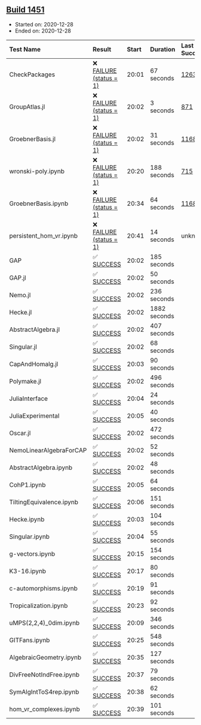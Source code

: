 ## [Build 1451](https://oscarci.mathematik.uni-kl.de/job/oscar-stable/1451/)

* Started on: 2020-12-28
* Ended on: 2020-12-28

| Test Name    | Result | Start | Duration | Last Success | First Failure |
|:-------------|:-------|:------|:---------|:-------------|:--------------|
| CheckPackages | ❌ [FAILURE (status = 1)](https://oscarci.mathematik.uni-kl.de/job/oscar-stable/1451/artifact/logs/build-1451/CheckPackages.log) | 20:01 | 67 seconds | [1263](https://oscarci.mathematik.uni-kl.de/job/oscar-stable/1263/) | [1264](https://oscarci.mathematik.uni-kl.de/job/oscar-stable/1264/) |
| GroupAtlas.jl | ❌ [FAILURE (status = 1)](https://oscarci.mathematik.uni-kl.de/job/oscar-stable/1451/artifact/logs/build-1451/GroupAtlas.jl.log) | 20:02 | 3 seconds | [871](https://oscarci.mathematik.uni-kl.de/job/oscar-stable/871/) | [872](https://oscarci.mathematik.uni-kl.de/job/oscar-stable/872/) |
| GroebnerBasis.jl | ❌ [FAILURE (status = 1)](https://oscarci.mathematik.uni-kl.de/job/oscar-stable/1451/artifact/logs/build-1451/GroebnerBasis.jl.log) | 20:02 | 31 seconds | [1168](https://oscarci.mathematik.uni-kl.de/job/oscar-stable/1168/) | [1169](https://oscarci.mathematik.uni-kl.de/job/oscar-stable/1169/) |
| wronski-poly.ipynb | ❌ [FAILURE (status = 1)](https://oscarci.mathematik.uni-kl.de/job/oscar-stable/1451/artifact/logs/build-1451/wronski-poly.ipynb.log) | 20:20 | 188 seconds | [715](https://oscarci.mathematik.uni-kl.de/job/oscar-stable/715/) | [716](https://oscarci.mathematik.uni-kl.de/job/oscar-stable/716/) |
| GroebnerBasis.ipynb | ❌ [FAILURE (status = 1)](https://oscarci.mathematik.uni-kl.de/job/oscar-stable/1451/artifact/logs/build-1451/GroebnerBasis.ipynb.log) | 20:34 | 64 seconds | [1168](https://oscarci.mathematik.uni-kl.de/job/oscar-stable/1168/) | [1169](https://oscarci.mathematik.uni-kl.de/job/oscar-stable/1169/) |
| persistent_hom_vr.ipynb | ❌ [FAILURE (status = 1)](https://oscarci.mathematik.uni-kl.de/job/oscar-stable/1451/artifact/logs/build-1451/persistent_hom_vr.ipynb.log) | 20:41 | 14 seconds | unknown | unknown |
| GAP | ✅ [SUCCESS](https://oscarci.mathematik.uni-kl.de/job/oscar-stable/1451/artifact/logs/build-1451/GAP.log) | 20:02 | 185 seconds |  |  |
| GAP.jl | ✅ [SUCCESS](https://oscarci.mathematik.uni-kl.de/job/oscar-stable/1451/artifact/logs/build-1451/GAP.jl.log) | 20:02 | 50 seconds |  |  |
| Nemo.jl | ✅ [SUCCESS](https://oscarci.mathematik.uni-kl.de/job/oscar-stable/1451/artifact/logs/build-1451/Nemo.jl.log) | 20:02 | 236 seconds |  |  |
| Hecke.jl | ✅ [SUCCESS](https://oscarci.mathematik.uni-kl.de/job/oscar-stable/1451/artifact/logs/build-1451/Hecke.jl.log) | 20:02 | 1882 seconds |  |  |
| AbstractAlgebra.jl | ✅ [SUCCESS](https://oscarci.mathematik.uni-kl.de/job/oscar-stable/1451/artifact/logs/build-1451/AbstractAlgebra.jl.log) | 20:02 | 407 seconds |  |  |
| Singular.jl | ✅ [SUCCESS](https://oscarci.mathematik.uni-kl.de/job/oscar-stable/1451/artifact/logs/build-1451/Singular.jl.log) | 20:02 | 68 seconds |  |  |
| CapAndHomalg.jl | ✅ [SUCCESS](https://oscarci.mathematik.uni-kl.de/job/oscar-stable/1451/artifact/logs/build-1451/CapAndHomalg.jl.log) | 20:03 | 90 seconds |  |  |
| Polymake.jl | ✅ [SUCCESS](https://oscarci.mathematik.uni-kl.de/job/oscar-stable/1451/artifact/logs/build-1451/Polymake.jl.log) | 20:02 | 496 seconds |  |  |
| JuliaInterface | ✅ [SUCCESS](https://oscarci.mathematik.uni-kl.de/job/oscar-stable/1451/artifact/logs/build-1451/JuliaInterface.log) | 20:04 | 24 seconds |  |  |
| JuliaExperimental | ✅ [SUCCESS](https://oscarci.mathematik.uni-kl.de/job/oscar-stable/1451/artifact/logs/build-1451/JuliaExperimental.log) | 20:05 | 40 seconds |  |  |
| Oscar.jl | ✅ [SUCCESS](https://oscarci.mathematik.uni-kl.de/job/oscar-stable/1451/artifact/logs/build-1451/Oscar.jl.log) | 20:02 | 472 seconds |  |  |
| NemoLinearAlgebraForCAP | ✅ [SUCCESS](https://oscarci.mathematik.uni-kl.de/job/oscar-stable/1451/artifact/logs/build-1451/NemoLinearAlgebraForCAP.log) | 20:02 | 52 seconds |  |  |
| AbstractAlgebra.ipynb | ✅ [SUCCESS](https://oscarci.mathematik.uni-kl.de/job/oscar-stable/1451/artifact/logs/build-1451/AbstractAlgebra.ipynb.log) | 20:02 | 48 seconds |  |  |
| CohP1.ipynb | ✅ [SUCCESS](https://oscarci.mathematik.uni-kl.de/job/oscar-stable/1451/artifact/logs/build-1451/CohP1.ipynb.log) | 20:05 | 64 seconds |  |  |
| TiltingEquivalence.ipynb | ✅ [SUCCESS](https://oscarci.mathematik.uni-kl.de/job/oscar-stable/1451/artifact/logs/build-1451/TiltingEquivalence.ipynb.log) | 20:06 | 151 seconds |  |  |
| Hecke.ipynb | ✅ [SUCCESS](https://oscarci.mathematik.uni-kl.de/job/oscar-stable/1451/artifact/logs/build-1451/Hecke.ipynb.log) | 20:03 | 104 seconds |  |  |
| Singular.ipynb | ✅ [SUCCESS](https://oscarci.mathematik.uni-kl.de/job/oscar-stable/1451/artifact/logs/build-1451/Singular.ipynb.log) | 20:04 | 55 seconds |  |  |
| g-vectors.ipynb | ✅ [SUCCESS](https://oscarci.mathematik.uni-kl.de/job/oscar-stable/1451/artifact/logs/build-1451/g-vectors.ipynb.log) | 20:15 | 154 seconds |  |  |
| K3-16.ipynb | ✅ [SUCCESS](https://oscarci.mathematik.uni-kl.de/job/oscar-stable/1451/artifact/logs/build-1451/K3-16.ipynb.log) | 20:17 | 80 seconds |  |  |
| c-automorphisms.ipynb | ✅ [SUCCESS](https://oscarci.mathematik.uni-kl.de/job/oscar-stable/1451/artifact/logs/build-1451/c-automorphisms.ipynb.log) | 20:19 | 91 seconds |  |  |
| Tropicalization.ipynb | ✅ [SUCCESS](https://oscarci.mathematik.uni-kl.de/job/oscar-stable/1451/artifact/logs/build-1451/Tropicalization.ipynb.log) | 20:23 | 92 seconds |  |  |
| uMPS(2,2,4)_0dim.ipynb | ✅ [SUCCESS](https://oscarci.mathematik.uni-kl.de/job/oscar-stable/1451/artifact/logs/build-1451/uMPS-2-2-4-_0dim.ipynb.log) | 20:09 | 346 seconds |  |  |
| GITFans.ipynb | ✅ [SUCCESS](https://oscarci.mathematik.uni-kl.de/job/oscar-stable/1451/artifact/logs/build-1451/GITFans.ipynb.log) | 20:25 | 548 seconds |  |  |
| AlgebraicGeometry.ipynb | ✅ [SUCCESS](https://oscarci.mathematik.uni-kl.de/job/oscar-stable/1451/artifact/logs/build-1451/AlgebraicGeometry.ipynb.log) | 20:35 | 127 seconds |  |  |
| DivFreeNotIndFree.ipynb | ✅ [SUCCESS](https://oscarci.mathematik.uni-kl.de/job/oscar-stable/1451/artifact/logs/build-1451/DivFreeNotIndFree.ipynb.log) | 20:37 | 79 seconds |  |  |
| SymAlgIntToS4rep.ipynb | ✅ [SUCCESS](https://oscarci.mathematik.uni-kl.de/job/oscar-stable/1451/artifact/logs/build-1451/SymAlgIntToS4rep.ipynb.log) | 20:38 | 62 seconds |  |  |
| hom_vr_complexes.ipynb | ✅ [SUCCESS](https://oscarci.mathematik.uni-kl.de/job/oscar-stable/1451/artifact/logs/build-1451/hom_vr_complexes.ipynb.log) | 20:39 | 101 seconds |  |  |
